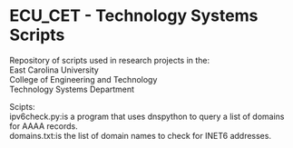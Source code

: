 # ECU_CET - Technology Systems Scripts
Repository of scripts used in research projects in the: <br>
East Carolina University <br>
College of Engineering and Technology <br>
Technology Systems Department <br>

Scipts:
<br>
ipv6check.py<nbsp>:<nbsp>is a program that uses dnspython to query a list of domains for AAAA records.
<br>
domains.txt<nbsp>:<nbsp>is the list of domain names to check for INET6 addresses.
